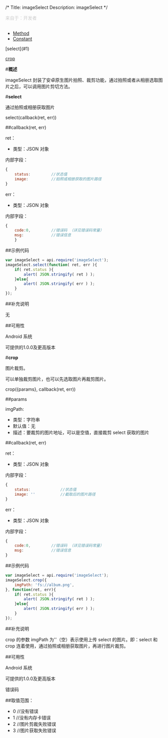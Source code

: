 /*
Title: imageSelect
Description: imageSelect
*/

<p style="color: #ccc;margin-bottom: 30px;">来自于：开发者</p>

<ul id="tab" class="clearfix">
	<li class="active"><a href="#method-content">Method</a></li>
    <li><a href="#const-content">Constant</a></li>
</ul>
<div id="method-content">

<div class="outline">
[select](#1)

[crop](#2)
</div>

#**概述**

imageSelect 封装了安卓原生图片拍照、裁剪功能，通过拍照或者从相册选取图片之后，可以调用图片剪切方法。

#**select**<div id="1"></div>

通过拍照或相册获取图片

select(callback(ret, err))

##callback(ret, err)

ret：

- 类型：JSON 对象

内部字段：

```js
{
	status:			//状态值
    image:          //拍照或相册获取的图片路径
}
```

err：

- 类型：JSON 对象

内部字段：

```js
{
	code:0,	  		//错误码 （详见错误码常量）
    msg:            //错误信息
    }
```

##示例代码

```js
var imageSelect = api.require('imageSelect');
imageSelect.select(function( ret, err ){		
	if( ret.status ){
		alert( JSON.stringify( ret ) );
	}else{
		alert( JSON.stringify( err ) );
	}
});
```

##补充说明

无

##可用性

Android 系统

可提供的1.0.0及更高版本


#**crop**<div id="2"></div>

图片裁剪。

可以单独裁剪图片，也可以先选取图片再裁剪图片。

crop({params}, callback(ret, err))

##params

imgPath:

- 类型：字符串
- 默认值：无
- 描述：要裁剪的图片地址，可以是空值，直接裁剪 select 获取的图片


##callback(ret, err)

ret：

- 类型：JSON 对象

内部字段：

```js
{
	status:            	//状态值
    image: ''   		//截取后的图片路径
}
```

err：

- 类型：JSON 对象

内部字段：

```js
{
    code:0,	  		//错误码 （详见错误码常量）
	msg:            //错误信息
}
```

##示例代码

```js
var imageSelect = api.require('imageSelect');
imageSelect.crop({
	imgPath: 'fs://album.png',
}, function(ret, err){		
	if( ret.status ){
		alert( JSON.stringify( ret ) );
	}else{
		alert( JSON.stringify( err ) );
	}
});
```


##补充说明

crop 的参数 imgPath 为''（空）表示使用上传 select 的图片。即：select 和 crop 连着使用，通过拍照或相册获取图片，再进行图片裁剪。

##可用性

Android 系统

可提供的1.0.0及更高版本

</div>

<div id="const-content">

错误码

##取值范围：

- 0	//没有错误
- 1	//没有内存卡错误
- 2	//图片剪裁失败错误
- 3	//图片获取失败错误
